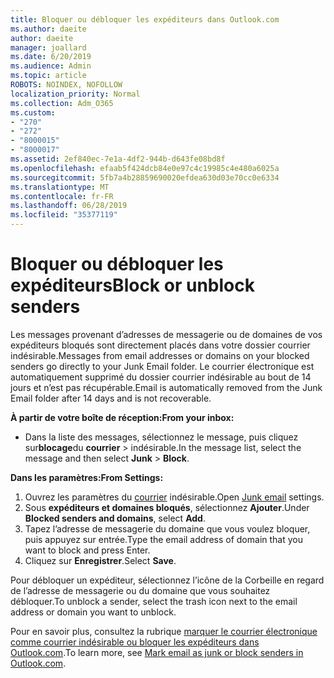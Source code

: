 ```yaml
---
title: Bloquer ou débloquer les expéditeurs dans Outlook.com
ms.author: daeite
author: daeite
manager: joallard
ms.date: 6/20/2019
ms.audience: Admin
ms.topic: article
ROBOTS: NOINDEX, NOFOLLOW
localization_priority: Normal
ms.collection: Adm_O365
ms.custom:
- "270"
- "272"
- "8000015"
- "8000017"
ms.assetid: 2ef840ec-7e1a-4df2-944b-d643fe08bd8f
ms.openlocfilehash: efaab5f424dcb84e0e97c4c19985c4e480a6025a
ms.sourcegitcommit: 5fb7a4b28859690020efdea630d03e70cc0e6334
ms.translationtype: MT
ms.contentlocale: fr-FR
ms.lasthandoff: 06/28/2019
ms.locfileid: "35377119"
---
```

# <a name="block-or-unblock-senders"></a><span data-ttu-id="015f8-102">Bloquer ou débloquer les expéditeurs</span><span class="sxs-lookup"><span data-stu-id="015f8-102">Block or unblock senders</span></span>

<span data-ttu-id="015f8-103">Les messages provenant d’adresses de messagerie ou de domaines de vos expéditeurs bloqués sont directement placés dans votre dossier courrier indésirable.</span><span class="sxs-lookup"><span data-stu-id="015f8-103">Messages from email addresses or domains on your blocked senders go directly to your Junk Email folder.</span></span> <span data-ttu-id="015f8-104">Le courrier électronique est automatiquement supprimé du dossier courrier indésirable au bout de 14 jours et n’est pas récupérable.</span><span class="sxs-lookup"><span data-stu-id="015f8-104">Email is automatically removed from the Junk Email folder after 14 days and is not recoverable.</span></span>

<span data-ttu-id="015f8-105">**À partir de votre boîte de réception:**</span><span class="sxs-lookup"><span data-stu-id="015f8-105">**From your inbox:**</span></span>

- <span data-ttu-id="015f8-106">Dans la liste des messages, sélectionnez le message, puis cliquez sur**blocage**du **courrier** > indésirable.</span><span class="sxs-lookup"><span data-stu-id="015f8-106">In the message list, select the message and then select **Junk** > **Block**.</span></span>

<span data-ttu-id="015f8-107">**Dans les paramètres:**</span><span class="sxs-lookup"><span data-stu-id="015f8-107">**From Settings:**</span></span>

1. <span data-ttu-id="015f8-108">Ouvrez les paramètres du [courrier](https://outlook.live.com/mail/options/mail/junkEmail) indésirable.</span><span class="sxs-lookup"><span data-stu-id="015f8-108">Open [Junk email](https://outlook.live.com/mail/options/mail/junkEmail) settings.</span></span>
2. <span data-ttu-id="015f8-109">Sous **expéditeurs et domaines bloqués**, sélectionnez **Ajouter**.</span><span class="sxs-lookup"><span data-stu-id="015f8-109">Under **Blocked senders and domains**, select **Add**.</span></span>
3. <span data-ttu-id="015f8-110">Tapez l’adresse de messagerie du domaine que vous voulez bloquer, puis appuyez sur entrée.</span><span class="sxs-lookup"><span data-stu-id="015f8-110">Type the email address of domain that you want to block and press Enter.</span></span>
4. <span data-ttu-id="015f8-111">Cliquez sur **Enregistrer**.</span><span class="sxs-lookup"><span data-stu-id="015f8-111">Select **Save**.</span></span>

<span data-ttu-id="015f8-112">Pour débloquer un expéditeur, sélectionnez l’icône de la Corbeille en regard de l’adresse de messagerie ou du domaine que vous souhaitez débloquer.</span><span class="sxs-lookup"><span data-stu-id="015f8-112">To unblock a sender, select the trash icon next to the email address or domain you want to unblock.</span></span>

<span data-ttu-id="015f8-113">Pour en savoir plus, consultez la rubrique [marquer le courrier électronique comme courrier indésirable ou bloquer les expéditeurs dans Outlook.com](https://support.office.com/article/a3ece97b-82f8-4a5e-9ac3-e92fa6427ae4?wt.mc_id=Office_Outlook_com_Alchemy).</span><span class="sxs-lookup"><span data-stu-id="015f8-113">To learn more, see [Mark email as junk or block senders in Outlook.com](https://support.office.com/article/a3ece97b-82f8-4a5e-9ac3-e92fa6427ae4?wt.mc_id=Office_Outlook_com_Alchemy).</span></span>